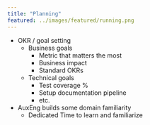 ```yaml
---
title: "Planning"
featured: ../images/featured/running.png
---
```


- OKR / goal setting
    - Business goals
        - Metric that matters the most
        - Business impact
        - Standard OKRs
    - Technical goals
        - Test coverage %
        - Setup documentation pipeline
        - etc.
- AuxEng builds some domain familiarity
    - Dedicated Time to learn and familiarize